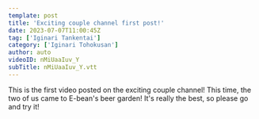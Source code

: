 ```yaml
---
template: post
title: 'Exciting couple channel first post!'
date: 2023-07-07T11:00:45Z
tag: ['Iginari Tankentai']
category: ['Iginari Tohokusan']
author: auto 
videoID: nMiUaaIuv_Y
subTitle: nMiUaaIuv_Y.vtt
---
```

This is the first video posted on the exciting couple channel! This time, the two of us came to E-bean's beer garden! It's really the best, so please go and try it!
